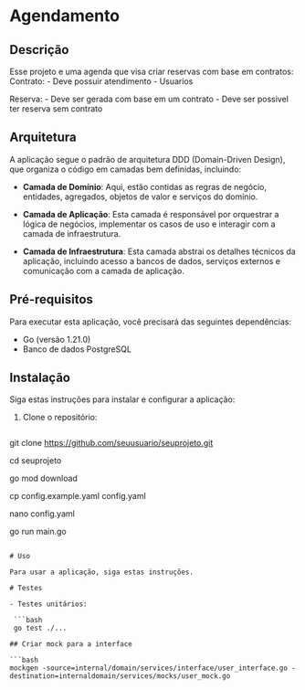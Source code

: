 # Agendamento

## Descrição

Esse projeto e uma agenda que visa criar reservas com base em contratos:
  Contrato:
     - Deve possuir atendimento
     - Usuarios

  Reserva:
     - Deve ser gerada com base em um contrato
     - Deve ser possivel ter reserva sem contrato


## Arquitetura

A aplicação segue o padrão de arquitetura DDD (Domain-Driven Design), que organiza o código em camadas bem definidas, incluindo:

- **Camada de Domínio**: Aqui, estão contidas as regras de negócio, entidades, agregados, objetos de valor e serviços do domínio.

- **Camada de Aplicação**: Esta camada é responsável por orquestrar a lógica de negócios, implementar os casos de uso e interagir com a camada de infraestrutura.

- **Camada de Infraestrutura**: Esta camada abstrai os detalhes técnicos da aplicação, incluindo acesso a bancos de dados, serviços externos e comunicação com a camada de aplicação.

## Pré-requisitos

Para executar esta aplicação, você precisará das seguintes dependências:

- Go (versão 1.21.0)
- Banco de dados PostgreSQL


## Instalação

Siga estas instruções para instalar e configurar a aplicação:

1. Clone o repositório:

   ```bash
  git clone https://github.com/seuusuario/seuprojeto.git

  cd seuprojeto

  go mod download
   
  cp config.example.yaml config.yaml
   
  nano config.yaml

  go run main.go
  ```

# Uso

Para usar a aplicação, siga estas instruções.

# Testes

- Testes unitários:

   ```bash
   go test ./...

## Criar mock para a interface

```bash
  mockgen -source=internal/domain/services/interface/user_interface.go -destination=internaldomain/services/mocks/user_mock.go
```